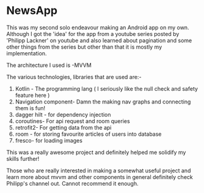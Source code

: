 # NewsApp
This was my second solo endeavour making an Android app on my own. Although I got the 'idea' for the app from a youtube series posted by 'Philipp Lackner' on youtube 
and also learned about pagination and some other things from the series but other than that it is mostly my implementation.

The architecture I used is -MVVM

The various technologies, libraries that are used are:-

1) Kotlin - The programming lang ( I seriously like the null check and safety feature here )
2) Navigation component- Damn the making nav graphs and connecting them is fun!
3) dagger hilt - for dependency injection
4) coroutines- For api request and room queries
5) retrofit2- For getting data from the api
6) room - for storing favourite articles of users into database
7) fresco- for loading images

This was a really awesome project and definitely helped me solidify my skills further!

Those who are really interested in making a somewhat useful project and learn more about mvvm and other components in general definitely check Philipp's channel out. Cannot recommend it 
enough.
